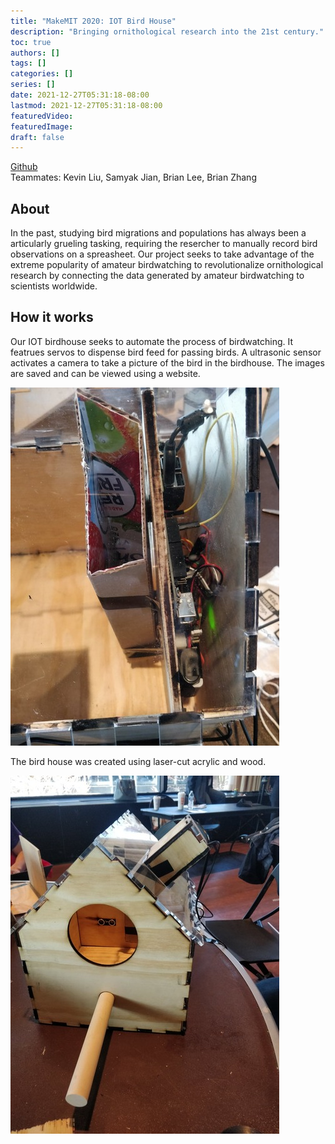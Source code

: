 ```yaml
---
title: "MakeMIT 2020: IOT Bird House"
description: "Bringing ornithological research into the 21st century."
toc: true
authors: []
tags: []
categories: []
series: []
date: 2021-12-27T05:31:18-08:00
lastmod: 2021-12-27T05:31:18-08:00
featuredVideo:
featuredImage:
draft: false
---
```

[Github](https://github.com/Brian-Tae-Lee/HackMIT2020)  
Teammates: Kevin Liu, Samyak Jian, Brian Lee, Brian Zhang

## About

In the past, studying bird migrations and populations has always been a articularly grueling tasking, requiring the resercher to manually record bird observations on a spreasheet. Our project seeks to take advantage of the extreme popularity of amateur birdwatching to revolutionalize ornithological research by connecting the data generated by amateur birdwatching to scientists worldwide.

## How it works

Our IOT birdhouse seeks to automate the process of birdwatching. It featrues servos to dispense bird feed for passing birds. A ultrasonic sensor activates a camera to take a picture of the bird in the birdhouse. The images are saved and can be viewed using a website.

![feed](/images/portfolio-2/feed.jpg)

The bird house was created using laser-cut acrylic and wood. 

![front](/images/portfolio-2/gallery2.jpg)